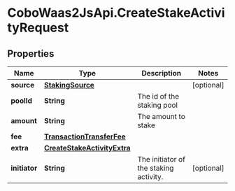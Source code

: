 # CoboWaas2JsApi.CreateStakeActivityRequest

## Properties

Name | Type | Description | Notes
------------ | ------------- | ------------- | -------------
**source** | [**StakingSource**](StakingSource.md) |  | [optional] 
**poolId** | **String** | The id of the staking pool | 
**amount** | **String** | The amount to stake | 
**fee** | [**TransactionTransferFee**](TransactionTransferFee.md) |  | 
**extra** | [**CreateStakeActivityExtra**](CreateStakeActivityExtra.md) |  | 
**initiator** | **String** | The initiator of the staking activity. | [optional] 


